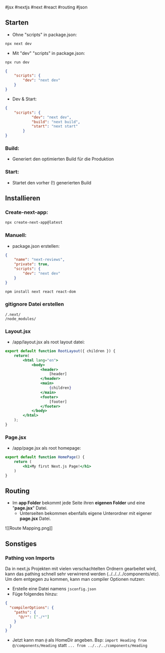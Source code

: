 #jsx #nextjs #next #react #routing #json

## Starten

- Ohne "scripts" in package.json:

```zsh
npx next dev
```

- Mit "dev" "scripts" in package.json:

```zsh
npx run dev
```

``` json
{
	"scripts": {
		"dev": "next dev"
	}
}
```

- Dev & Start:

```json
{
	"scripts": {
			"dev": "next dev",
			"build": "next build",
			"start": "next start"
		}
}
```

### Build:
- Generiert den optimierten Build für die Produktion
### Start:
- Startet den vorher (!) generierten Build

## Installieren

### Create-next-app:

```zsh
npx create-next-app@latest
```

### Manuell: 

- package.json erstellen:

```json
{
	"name": "next-reviews",
	"private": true,
	"scripts": {
		"dev": "next dev"
	}
}

```

```zsh
npm install next react react-dom
```

### gitignore Datei erstellen

```.gitignore
/.next/
/node_modules/
```

### Layout.jsx

- /app/layout.jsx als root layout datei:

```jsx
export default function RootLayout({ children }) {
	return(
		<html lang="en">
			<body>
				<header>
					[header]
				</header>
				<main>
					{children}
				</main>
				<footer>
					[footer]
				</footer>
			</body>
		</html>
	);
}
```

### Page.jsx

- /app/page.jsx als root homepage:

```jsx
export default function HomePage() {
	return (
		<h1>My first Next.js Page!</h1>
	)
}
```

## Routing

- Im **app Folder** bekommt jede Seite ihren **eigenen Folder** und eine "**page.jsx**" Datei.
	- Unterseiten bekommen ebenfalls eigene Unterordner mit eigener **page.jsx** Datei.

![[Route Mapping.png]]

## Sonstiges

### Pathing von Imports

Da in next.js Projekten mit vielen verschachtelten Ordnern gearbeitet wird, kann das pathing schnell sehr verwirrend werden (../../../../components/etc).
Um dem entgegen zu kommen, kann man compiler Optionen nutzen:

- Erstelle eine Datei namens `jsconfig.json`
- Füge folgendes hinzu:

```json
{
  "compilerOptions": {
    "paths": {
      "@/*": ["./*"]
    }
  }
}
```

- Jetzt kann man `@` als HomeDir angeben. Bsp: `import Heading from @/components/Heading` statt `... from ../../../components/Heading`

